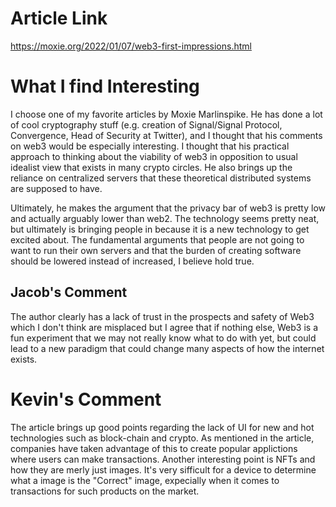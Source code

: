 # Article Link

https://moxie.org/2022/01/07/web3-first-impressions.html

# What I find Interesting

I choose one of my favorite articles by Moxie Marlinspike. He has done a lot of cool cryptography stuff (e.g. creation of Signal/Signal Protocol, Convergence, Head of Security at Twitter), and I thought that his comments on web3 would be especially interesting. I thought that his practical approach to thinking about the viability of web3 in opposition to usual idealist view that exists in many crypto circles. He also brings up the reliance on centralized servers that these theoretical distributed systems are supposed to have. 

Ultimately, he makes the argument that the privacy bar of web3 is pretty low and actually arguably lower than web2. The technology seems pretty neat, but ultimately is bringing people in because it is a new technology to get excited about. The fundamental arguments that people are not going to want to run their own servers and that the burden of creating software should be lowered instead of increased, I believe hold true.

## Jacob's Comment
The author clearly has a lack of trust in the prospects and safety of Web3 which I don't think are misplaced but I agree that if nothing else, Web3 is a fun experiment that we may not really know what to do with yet, but could lead to a new paradigm that could change many aspects of how the internet exists.

# Kevin's Comment
The article brings up good points regarding the lack of UI for new and hot technologies such as block-chain and crypto. As mentioned in the article, companies have taken advantage of this to create popular applictions where users can make transactions. Another interesting point is NFTs and how they are merly just images. It's very sifficult for a device to determine what a image is the "Correct" image, expecially when it comes to transactions for such products on the market.